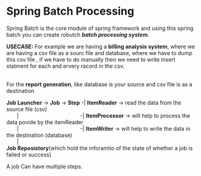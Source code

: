 # Spring Batch Processing

Spring Batch is the core module of spring framework and using this spring batch you can create robutch ***batch processing system***.

**USECASE:** For example we are having a **billing analysis system**, where we are having a csv file as a sourc file and database, where we have to dump this csv file , if we have to do manually then we need to write insert statment for each and ervery racord in the csv.<br><br>

For the **report generation**, like database is your source and csv file is as a destination<br>

**Job Launcher** -> **Job** -> **Step** -| **ItemReader** -> read the data from the source file (csv) <br>
&nbsp;&nbsp;&nbsp;&nbsp;&nbsp;&nbsp;&nbsp;|&nbsp; &nbsp;&nbsp; &nbsp; &nbsp; &nbsp; &nbsp;&nbsp; &nbsp; &nbsp; &nbsp; &nbsp;&nbsp; &nbsp; &nbsp; &nbsp; &nbsp;&nbsp; &nbsp; &nbsp; &nbsp; &nbsp;&nbsp;&nbsp;-| **ItemProcessor** -> will help to process the data povide by the itemReader<br>
&nbsp;&nbsp;&nbsp;&nbsp;&nbsp;&nbsp;&nbsp;|&nbsp; &nbsp;&nbsp; &nbsp; &nbsp; &nbsp; &nbsp;&nbsp; &nbsp; &nbsp; &nbsp; &nbsp;&nbsp; &nbsp; &nbsp; &nbsp; &nbsp;&nbsp; &nbsp; &nbsp; &nbsp; &nbsp;&nbsp;&nbsp;-| **ItemWriter** -> will help to write the data in the destination (database)<br>
&nbsp;&nbsp;&nbsp;&nbsp;&nbsp;&nbsp;&nbsp;|<br>
**Job Reposistory**(which hold the inforamtio of the state of whether a job is failed or success)<br>

A job Can have multiple steps.
